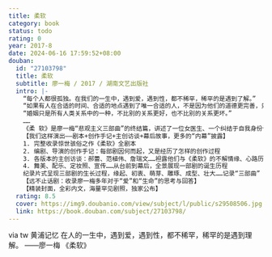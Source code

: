 ```yaml
---
title: 柔软
category: book
status: todo
rating: 0
year: 2017-8
date: 2024-06-16 17:59:52+08:00
douban:
  id: "27103798"
  title: 柔软
  subtitle: 廖一梅 / 2017 / 湖南文艺出版社
  intro: |-
    “每个人都很孤独。在我们的一生中，遇到爱，遇到性，都不稀罕，稀罕的是遇到了解。”
    “如果有人在合适的时间、合适的地点遇到了唯一合适的人，不是因为他们的道德更完善，只是因为他们更幸运。”
    “婚姻只是所有人类关系中的一种，不比别的关系更好，也不比别的关系更坏。”
    ……
    《柔 软》是廖一梅“悲观主义三部曲”的终结篇，讲述了一位女医生、一个纠结于自我身份认同的年轻人，他们对生活、对生命发出的提问和思考。
    【我们这样演出——剧本+创作手记+主创访谈+幕后故事，更多的“内幕”披露】
    1. 完整收录惊世骇俗之作《柔软》全剧本
    2. 编剧、导演的创作手记：每部剧因何而起，又是经历了怎样的创作过程
    3. 各版本的主创访谈：郝蕾、范植伟、詹瑞文……袒露他们与《柔软》的不解情缘、心路历程和相互成就
    4. 舞美、配乐、定妆照、宣传……从台前到幕后，全景展现一部剧的诞生历程
    纪录片式呈现三部剧的生长过程，缘起、初衷、萌芽、雕琢、成型、壮大……记录“三部曲” 的每一个珍贵节点
    【远不止话剧：收录廖一梅多年对于“爱”和“生命”的思考与回答】
    【精装封面，全彩内文，海量罕见剧照，独家公布】
  rating: 8.5
  cover: https://img9.doubanio.com/view/subject/l/public/s29508506.jpg
  link: https://book.douban.com/subject/27103798/
---
```


via tw 黄浦记忆 在人的一生中，遇到爱，遇到性，都不稀罕，稀罕的是遇到理解。
——廖一梅 《柔软》
